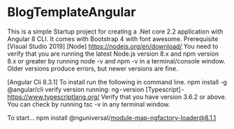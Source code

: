 # BlogTemplateAngular
This is a simple Startup project for creating a .Net core 2.2 application with Angular 8 CLI. It comes with Bootstrap 4 with font awesome.
Prerequisite
[Visual Studio 2019]
[Node]
https://nodejs.org/en/download/ You need to verify that you are running the latest Node.js version 8.x and npm version 8.x or greater by running node -v and npm -v in a terminal/console window. Older versions produce errors, but newer versions are fine.

[Angular Cli 8.3.1]
To install run the following in command line. npm install -g @angular/cli verify version running: ng - version [Typescript] - https://www.typescriptlang.org/ Verify that you have version 3.6.2 or above. You can check by running tsc -v in any terminal window.

To start…
npm install @nguniversal/module-map-ngfactory-loader@8.1.1
